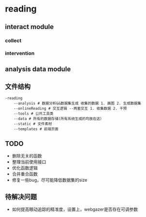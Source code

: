 # reading

## interact module
### collect
### intervention

## analysis data module




## 文件结构
```
-reading
    --analysis # 数据分析&&数据集生成 收集的数据 1. 画图 2. 生成数据集
    --onlineReading # 交互逻辑 --两套交互 1. 收集数据 2. 干预
    --tools # 公共工具类
    --data # 所有的数据存储(所有系统生成的均放在这）
    --static # 文件素材
    --templates # 前端页面
```
## TODO
* 删除无关的函数
* 整理当前使用接口
* 优化函数逻辑
* 合并重合函数
* 修复一些bug，尽可能降低数据集的size

## 待解决问题
* 如何提高眼动追踪的精准度，设置上，webgazer是否存在可调参数